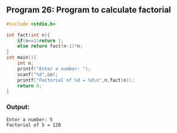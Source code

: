 ## Program 26: Program to calculate factorial
```c 
#include <stdio.h>

int fact(int n){
    if(n<=1)return 1;
    else return fact(n-1)*n;
}
int main(){
    int n;
    printf("Enter a number: ");
    scanf("%d",&n);
    printf("Factorial of %d = %d\n",n,fact(n));
    return 0;
}
```

### Output:
```
Enter a number: 5
Factorial of 5 = 120
```
